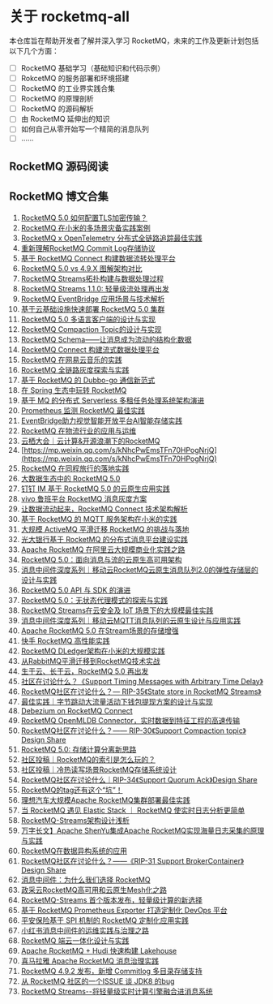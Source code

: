 # 关于 rocketmq-all
本仓库旨在帮助开发者了解并深入学习 RocketMQ，未来的工作及更新计划包括以下几个方面：
- [ ] RocketMQ 基础学习（基础知识和代码示例）
- [ ] RokcetMQ 的服务部署和环境搭建 
- [ ] RocketMQ 的工业界实践合集
- [ ] RocketMQ 的原理剖析
- [ ] RocketMQ 的源码解析
- [ ] 由 RocketMQ 延伸出的知识
- [ ] 如何自己从零开始写一个精简的消息队列
- [ ] ……

## RocketMQ 源码阅读



## RocketMQ 博文合集

1. [RocketMQ 5.0 如何配置TLS加密传输？](https://mp.weixin.qq.com/s/8WUkoXPObNoCoKFN1yL66g)
2. [RocketMQ 在小米的多场景灾备实践案例](https://mp.weixin.qq.com/s/X_ysJQUBKoBkTSrWYeLMZQ)
3. [RocketMQ x OpenTelemetry 分布式全链路追踪最佳实践](https://mp.weixin.qq.com/s/uQXx71ordJG1tgctXoOiuQ)
4. [重新理解RocketMQ Commit Log存储协议](https://mp.weixin.qq.com/s/SIEKVS447BixX8CCn8BKcQ)
5. [基于 RocketMQ Connect 构建数据流转处理平台](https://mp.weixin.qq.com/s/3gP0bHBuraiqTKNNZlVKvA)
6. [RocketMQ 5.0 vs 4.9.X 图解架构对比](https://mp.weixin.qq.com/s/XN11tCQcWEtPv-Jk2xuUtw)
7. [RocketMQ Streams拓扑构建与数据处理过程](https://mp.weixin.qq.com/s/nbVAfURBn1CfkKb28B1TiA)
8. [RocketMQ Streams 1.1.0: 轻量级流处理再出发](https://mp.weixin.qq.com/s/eYo1dEFOqLNSXslINhCp0A)
9. [RocketMQ EventBridge 应用场景与技术解析](https://mp.weixin.qq.com/s/k5IAhcP8cMKlP8Hx0OKXHg)
10. [基于云基础设施快速部署 RocketMQ 5.0 集群](https://mp.weixin.qq.com/s/6oVYuphdhX35nlfhq917Nw)
11. [RocketMQ 5.0 多语言客户端的设计与实现](https://mp.weixin.qq.com/s/vC-YVUoHRMG1QN1ZdQ-3Pg)
12. [RocketMQ Compaction Topic的设计与实现](https://mp.weixin.qq.com/s/whw9W9OeA70onRSdCz6Efw)
13. [RocketMQ Schema——让消息成为流动的结构化数据](https://mp.weixin.qq.com/s/w45Iql9HW5Puya7xZYc1lg)
14. [RocketMQ Connect 构建流式数据处理平台](https://mp.weixin.qq.com/s/KS5ndbU6ZfXLiVgGXmRemQ)
15. [RocketMQ 在网易云音乐的实践](https://mp.weixin.qq.com/s/-3jZjbXlhlI44KNApiZGzA)
16. [RocketMQ 全链路灰度探索与实践](https://mp.weixin.qq.com/s/W0en1TFgKVtNRiSdASxW5g)
17. [基于 RocketMQ 的 Dubbo-go 通信新范式](https://mp.weixin.qq.com/s/Gjbv3BNHB-vmVe_fPbBh3A)
18. [在 Spring 生态中玩转 RocketMQ](https://mp.weixin.qq.com/s/fd0jcCbiB63Mz6RTP9nTrw)
19. [基于 MQ 的分布式 Serverless 多租任务处理系统架构演进](https://mp.weixin.qq.com/s/f0TasL9miJOa1Wmhwe3y2A)
20. [Prometheus 监测 RocketMQ 最佳实践](https://mp.weixin.qq.com/s/5hUByJNYdRPuKFIK103gJA)
21. [EventBridge助力视觉智能开放平台AI智能存储实践](https://mp.weixin.qq.com/s/tSH9hp0i7XOH2yAn1rk_7Q)
22. [RocketMQ 在物流行业的应用与运维](https://mp.weixin.qq.com/s/R2wDNjxdKBVTpXE_JN9ONQ)
23. [云栖大会｜云计算&开源浪潮下的RocketMQ](https://mp.weixin.qq.com/s/V23WVsjyIaqmqRzxXBX2HQ)
24. [https://mp.weixin.qq.com/s/kNhcPwEmsTFn70HPogNrjQ](https://mp.weixin.qq.com/s/kNhcPwEmsTFn70HPogNrjQ)
25. [RocketMQ 在同程旅行的落地实践](https://mp.weixin.qq.com/s/mGqb11hHFghQcgrwJ2wCdQ)
26. [大数据生态中的 RocketMQ 5.0](https://mp.weixin.qq.com/s/wg69D12pz6heWoiHuzgluQ)
27. [钉钉 IM 基于 RocketMQ 5.0 的云原生应用实践](https://mp.weixin.qq.com/s/sCHQ58JAnZq_EkmbflTQ4A)
28. [vivo 鲁班平台 RocketMQ 消息灰度方案](https://mp.weixin.qq.com/s/F89FSuJKV-G2GbKcDMQ7zQ)
29. [让数据流动起来，RocketMQ Connect 技术架构解析](https://mp.weixin.qq.com/s/7IdwROHqOQDQexngaIDd-A)
30. [基于 RocketMQ 的 MQTT 服务架构在小米的实践](https://mp.weixin.qq.com/s/gOVg0XGzPpTnkCRXWvknPw)
31. [大规模 ActiveMQ 平滑迁移 RocketMQ 的挑战与落地](https://mp.weixin.qq.com/s/fIseF4yJY0PSY_DtAw6qFg)
32. [光大银行基于 RocketMQ 的分布式消息平台建设实践](https://mp.weixin.qq.com/s/zDt3OpVgM0hyTjFOI6_FVA)
33. [Apache RocketMQ 在阿里云大规模商业化实践之路](https://mp.weixin.qq.com/s/bcjTyNcgPIeMlgNwdKyROg)
34. [RocketMQ 5.0：面向消息与流的云原生高可用架构](https://mp.weixin.qq.com/s/bb6cGUxpsAoU-IqBgmSJHw)
35. [消息中间件深度系列｜移动云RocketMQ云原生消息队列2.0的弹性存储层的设计与实践](https://mp.weixin.qq.com/s/OYSXlvRVhoAPkqGlX7csQg)
36. [RocketMQ 5.0 API 与 SDK 的演进](https://mp.weixin.qq.com/s/4ikNyc7BN4pF2gw8obwetQ)
37. [RocketMQ 5.0：无状态代理模式的探索与实践](https://mp.weixin.qq.com/s/9ROgOnTtPNsGzi7vmvmWmg)
38. [RocketMQ Streams在云安全及 IoT 场景下的大规模最佳实践](https://mp.weixin.qq.com/s/Jqv5btXy29fLScK9I5Jfnw)
39. [消息中间件深度系列｜移动云MQTT消息队列的云原生设计与应用实践](https://mp.weixin.qq.com/s/HXMiWy9milnEoko2GtjhhA)
40. [Apache RocketMQ 5.0 在Stream场景的存储增强](https://mp.weixin.qq.com/s/ZnhA-6OUVh-vkIKZ0XTGhw)
41. [快手 RocketMQ 高性能实践](https://mp.weixin.qq.com/s/Jjq-5cc3rU7IClveTc0UDg)
42. [RocketMQ DLedger架构在小米的大规模实践](https://mp.weixin.qq.com/s/xo8tRnj-49YIFDJW7Cr_5w)
43. [从RabbitMQ平滑迁移到RocketMQ技术实战](https://mp.weixin.qq.com/s/jqx-X2ZTnT2ZnUg2vEE2fw)
44. [生于云、长于云，RocketMQ 5.0 再出发](https://mp.weixin.qq.com/s/TXpCMf9hjCu6MmEGvNbEKA)
45. [社区在讨论什么？《Support Timing Messages with Arbitrary Time Delay》](https://mp.weixin.qq.com/s/iZL8M88gF7s5NmW7DYyYDQ)
46. [RocketMQ社区在讨论什么？— RIP-35《State store in RocketMQ Streams》](https://mp.weixin.qq.com/s/bjBLWD4mGzyTE0lqvL43Hg)
47. [最佳实践｜字节跳动大流量活动下钱包提现方案的设计与实现](https://mp.weixin.qq.com/s/U554E1BVhJLqydi9OApMrQ)
48. [Debezium on RocketMQ Connect](https://mp.weixin.qq.com/s/YNjylhmo1IlvAEKwpjjMkg)
49. [RocketMQ OpenMLDB Connector，实时数据到特征工程的高速传输](https://mp.weixin.qq.com/s/GQTd6hOzEPysBmAEfsCDmQ)
50. [RocketMQ社区在讨论什么？—— RIP-30《Support Compaction topic》Design Share](https://mp.weixin.qq.com/s/4TLHUxa_jJXRc4gehMjkVw)
51. [RocketMQ 5.0: 存储计算分离新思路](https://mp.weixin.qq.com/s/qgoCsLDs6_WtR4t4fdtEmA)
52. [社区投稿｜RocketMQ的索引是怎么玩的？](https://mp.weixin.qq.com/s/LFL6Y8i-LH0X8z2olIdwxw)
53. [社区投稿｜冷热读写场景RocketMQ存储系统设计](https://mp.weixin.qq.com/s/SAocFTHoiwpL_YdEeGoJ9g)
54. [RocketMQ社区在讨论什么｜RIP-34《Support Quorum Ack》Design Share](https://mp.weixin.qq.com/s/RrP5uRjS0dISqKXCbPCJvg)
55. [RocketMQ的tag还有这个“坑”！](https://mp.weixin.qq.com/s/Tn0UpClIfTiuBbwGs_FVtQ)
56. [理想汽车大规模Apache RocketMQ集群部署最佳实践](https://mp.weixin.qq.com/s/kQmIingxndLJEgjdQiYMnA)
57. [当 RocketMQ 遇见 Elastic Stack ｜ RocketMQ 使实时日志分析更简单](https://mp.weixin.qq.com/s/mq0U9VfWnebDMEQTgb1ygg)
58. [RocketMQ-Streams架构设计浅析](https://mp.weixin.qq.com/s/AX5NW9lbp3F0uqyxlaT9qQ)
59. [万字长文】Apache ShenYu集成Apache RocketMQ实现海量日志采集的原理与实践](https://mp.weixin.qq.com/s/-ECsif37m3EMENtgT_UuaA)
60. [RocketMQ在数据异构系统的应用](https://mp.weixin.qq.com/s/-rxwk7beaZloA_7wj1WGFA)
61. [RocketMQ社区在讨论什么？——《RIP-31 Support BrokerContainer》Design Share](https://mp.weixin.qq.com/s/qaBWVMgyiEScFVPIHtiH6A)
62. [消息中间件：为什么我们选择 RocketMQ](https://mp.weixin.qq.com/s/wNN28Shg8tVf1W7aYhTolA)
63. [政采云RocketMQ高可用和云原生Mesh化之路](https://mp.weixin.qq.com/s/DX2h2FdJRO3jZKETmEDLWA)
64. [RocketMQ-Streams 首个版本发布，轻量级计算的新选择](https://mp.weixin.qq.com/s/rFIVIv1OWloj9nwg4H0J0w)
65. [基于 RocketMQ Prometheus Exporter 打造定制化 DevOps 平台](https://mp.weixin.qq.com/s/CP66_eGkMKjxvCfb-IEbQw)
66. [平安保险基于 SPI 机制的 RocketMQ 定制化应用实践](https://mp.weixin.qq.com/s/eeoWcAI3aa5OZgPzDXTcEw)
67. [小红书消息中间件的运维实践与治理之路](https://mp.weixin.qq.com/s/JMgKdsXkvb_vfI5bGPHXQg)
68. [RocketMQ 端云一体化设计与实践](https://mp.weixin.qq.com/s/5ywAAb1xuMSAfSLZt7IV8g)
69. [Apache RocketMQ + Hudi 快速构建 Lakehouse](https://mp.weixin.qq.com/s/U-kjKStSbv28xp31sejcNA)
70. [喜马拉雅 Apache RocketMQ 消息治理实践](https://mp.weixin.qq.com/s/twC8iUYzwFBLCEXMrYY2ew)
71. [RocketMQ 4.9.2 发布，新增 Commitlog 多目录存储支持](https://mp.weixin.qq.com/s/DUSK7sDX19Kpk_O1yVPgXA)
72. [从 RocketMQ 社区的一个ISSUE 谈 JDK8 的bug](https://mp.weixin.qq.com/s/wNSB_fMno9WPqRAWenquHw)
73. [RocketMQ Streams--将轻量级实时计算引擎融合进消息系统](https://mp.weixin.qq.com/s/Aa3EI69Vckc5OiagdHalXg)